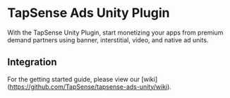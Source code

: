 # TapSense Ads Unity Plugin

With the TapSense Unity Plugin, start monetizing your apps from premium demand partners using banner, interstitial, video, and native ad units.

## Integration
For the getting started guide, please view our [wiki] (https://github.com/TapSense/tapsense-ads-unity/wiki).
